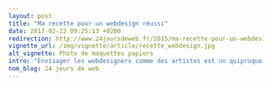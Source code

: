 ```yaml
---
layout: post
title: "Ma recette pour un webdesign réussi"
date: 2017-02-22 09:25:13 +0200
redirection: http://www.24joursdeweb.fr/2015/ma-recette-pour-un-webdesign-reussi/
vignette_url: /img/vignette/article/recette_webdesign.jpg
alt_vignette: Photo de maquettes papiers
intro: "Envisager les webdesigners comme des artistes est un quiproquo récurrent dans le milieu du web. Je ne compte plus le nombre..."
nom_blog: 24 jours de web
---
```

